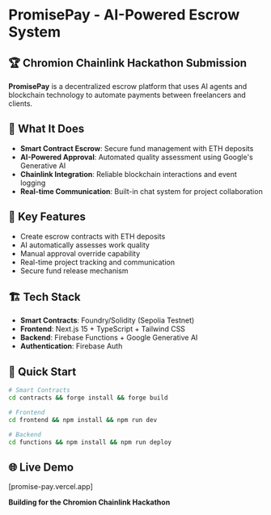 # PromisePay - AI-Powered Escrow System

## 🏆 Chromion Chainlink Hackathon Submission

**PromisePay** is a decentralized escrow platform that uses AI agents and blockchain technology to automate payments between freelancers and clients.

## 🎯 What It Does

- **Smart Contract Escrow**: Secure fund management with ETH deposits
- **AI-Powered Approval**: Automated quality assessment using Google's Generative AI
- **Chainlink Integration**: Reliable blockchain interactions and event logging
- **Real-time Communication**: Built-in chat system for project collaboration

## 🚀 Key Features

- Create escrow contracts with ETH deposits
- AI automatically assesses work quality
- Manual approval override capability
- Real-time project tracking and communication
- Secure fund release mechanism

## 🏗️ Tech Stack

- **Smart Contracts**: Foundry/Solidity (Sepolia Testnet)
- **Frontend**: Next.js 15 + TypeScript + Tailwind CSS
- **Backend**: Firebase Functions + Google Generative AI
- **Authentication**: Firebase Auth

## 🔧 Quick Start

```bash
# Smart Contracts
cd contracts && forge install && forge build

# Frontend
cd frontend && npm install && npm run dev

# Backend
cd functions && npm install && npm run deploy
```

## 🌐 Live Demo

[promise-pay.vercel.app]

**Building for the Chromion Chainlink Hackathon**

